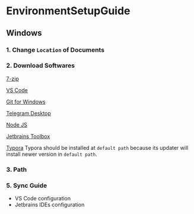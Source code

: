 # EnvironmentSetupGuide

## Windows

### 1. Change `Location` of Documents

### 2. Download Softwares

[7-zip](https://www.7-zip.org/download.html)

[VS Code](https://code.visualstudio.com/)

[Git for Windows](https://git-scm.com/download/win)

[Telegram Desktop](https://desktop.telegram.org/)

[Node JS](https://nodejs.org/en/download/)

[Jetbrains Toolbox](https://www.jetbrains.com/toolbox/download/#section=windows)

[Typora](https://typora.io/#windows) Typora should be installed at `default path` because its updater will install newer version in `default path`.

### 3. Path



### 5. Sync Guide

- VS Code configuration
- Jetbrains IDEs configuration
